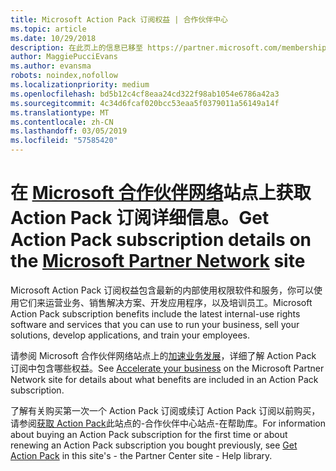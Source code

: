 ```yaml
---
title: Microsoft Action Pack 订阅权益 | 合作伙伴中心
ms.topic: article
ms.date: 10/29/2018
description: 在此页上的信息已移至 https://partner.microsoft.com/membership/internal-use-software。
author: MaggiePucciEvans
ms.author: evansma
robots: noindex,nofollow
ms.localizationpriority: medium
ms.openlocfilehash: bd5b12c4cf8eaa24cd322f98ab1054e6786a42a3
ms.sourcegitcommit: 4c34d6fcaf020bcc53eaa5f0379011a56149a14f
ms.translationtype: MT
ms.contentlocale: zh-CN
ms.lasthandoff: 03/05/2019
ms.locfileid: "57585420"
---
```

# <a name="get-action-pack-subscription-details-on-the-microsoft-partner-networkhttpspartnermicrosoftcommembershipinternal-use-software-site"></a><span data-ttu-id="164fd-103">在 [Microsoft 合作伙伴网络](https://partner.microsoft.com/membership/internal-use-software)站点上获取 Action Pack 订阅详细信息。</span><span class="sxs-lookup"><span data-stu-id="164fd-103">Get Action Pack subscription details on the [Microsoft Partner Network](https://partner.microsoft.com/membership/internal-use-software) site</span></span> 

<span data-ttu-id="164fd-104">Microsoft Action Pack 订阅权益包含最新的内部使用权限软件和服务，你可以使用它们来运营业务、销售解决方案、开发应用程序，以及培训员工。</span><span class="sxs-lookup"><span data-stu-id="164fd-104">Microsoft Action Pack subscription benefits include the latest internal-use rights software and services that you can use to run your business, sell your solutions, develop applications, and train your employees.</span></span>

<span data-ttu-id="164fd-105">请参阅 Microsoft 合作伙伴网络站点上的[加速业务发展](https://partner.microsoft.com/membership/internal-use-software)，详细了解 Action Pack 订阅中包含哪些权益。</span><span class="sxs-lookup"><span data-stu-id="164fd-105">See [Accelerate your business](https://partner.microsoft.com/membership/internal-use-software) on the Microsoft Partner Network site for details about what benefits are included in an Action Pack subscription.</span></span>   

<span data-ttu-id="164fd-106">了解有关购买第一次一个 Action Pack 订阅或续订 Action Pack 订阅以前购买，请参阅[获取 Action Pack](mpn-get-action-pack.md)此站点的-合作伙伴中心站点-在帮助库。</span><span class="sxs-lookup"><span data-stu-id="164fd-106">For information about buying an Action Pack subscription for the first time or about renewing an Action Pack subscription you bought previously, see [Get Action Pack](mpn-get-action-pack.md) in this site's - the Partner Center site - Help library.</span></span>


